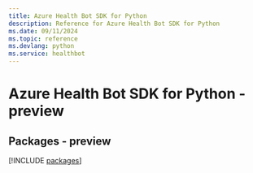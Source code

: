 ```yaml
---
title: Azure Health Bot SDK for Python
description: Reference for Azure Health Bot SDK for Python
ms.date: 09/11/2024
ms.topic: reference
ms.devlang: python
ms.service: healthbot
---
```

# Azure Health Bot SDK for Python - preview
## Packages - preview
[!INCLUDE [packages](health-bot-index.md)]